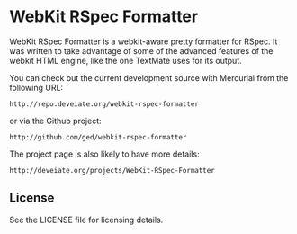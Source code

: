 # WebKit RSpec Formatter

WebKit RSpec Formatter is a webkit-aware pretty formatter for RSpec. It was
written to take advantage of some of the advanced features of the webkit HTML
engine, like the one TextMate uses for its output.

You can check out the current development source with Mercurial from the
following URL:

    http://repo.deveiate.org/webkit-rspec-formatter
    
or via the Github project:

    http://github.com/ged/webkit-rspec-formatter

The project page is also likely to have more details:

    http://deveiate.org/projects/WebKit-RSpec-Formatter

## License

See the LICENSE file for licensing details.

